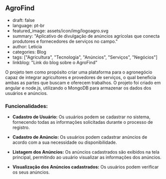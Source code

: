 ## AgroFind
- draft: false
- language: pt-br
- featured_image: assets/icon/img/logoagro.svg
- summary: "Aplicativo de divulgação de anúncios agrícolas que conecta produtores e fornecedores de serviços no campo."
- author: Leticia
- categories: Blog
- tags: ["Agricultura", "Tecnologia", "Anúncios", "Serviços", "Negócios"]
- linkblog: "Link do blog sobre o AgroFind"

O projeto tem como propósito criar uma plataforma para o agronegócio capaz de integrar agricultores e provedores de serviços, o qual beneficia ambas as partes que buscam e oferecem trabalhos. O projeto foi criado em angular e node.js, utilizando o MongoDB para armazenar os dados dos usuários e anúncios.

### Funcionalidades:

- **Cadastro de Usuário:** Os usuários podem se cadastrar no sistema, fornecendo todas as informações solicitadas durante o processo de registro.

- **Cadastro de Anúncio:** Os usuários podem cadastrar anúncios de acordo com a sua necessidade ou disponibilidade.

- **Listagem dos Anúncios:** Os anúncios cadastrados são exibidos na tela principal, permitindo ao usuário visualizar as informações dos anúncios.

- **Visualização dos Anúncios cadastrados:** Os usuários podem verificar os seus anúncios.
